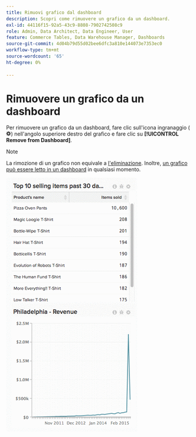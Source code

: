 ```yaml
---
title: Rimuovi grafico dal dashboard
description: Scopri come rimuovere un grafico da un dashboard.
exl-id: 44116f15-92a5-43c9-8808-7902742508c9
role: Admin, Data Architect, Data Engineer, User
feature: Commerce Tables, Data Warehouse Manager, Dashboards
source-git-commit: 4d04b79d55d02bee6dfc3a810e144073e7353ec0
workflow-type: tm+mt
source-wordcount: '65'
ht-degree: 0%

---
```


# Rimuovere un grafico da un dashboard

Per rimuovere un grafico da un dashboard, fare clic sull&#39;icona ingranaggio (![icona ingranaggio](../../assets/gear-icon.png)) nell&#39;angolo superiore destro del grafico e fare clic su **[!UICONTROL Remove from Dashboard]**.

>[!NOTE]
>
>La rimozione di un grafico non equivale a [l&#39;eliminazione](../../data-user/dashboards/delete-chart.md). Inoltre, [un grafico può essere letto in un dashboard](../../data-user/dashboards/add-charts-dashboard.md) in qualsiasi momento.

![rimuovi grafico](../../assets/Removing_Charts_from_Dashboards.gif)
